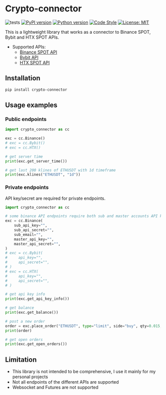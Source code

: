 # Crypto-connector

![tests](https://github.com/Izem0/crypto-connector/actions/workflows/tests.yml/badge.svg)
[![PyPI version](https://img.shields.io/pypi/v/crypto-connector)](https://pypi.python.org/pypi/crypto-connector)
[![Python version](https://img.shields.io/pypi/pyversions/crypto-connector)](https://www.python.org/downloads/)
[![Code Style](https://img.shields.io/badge/code_style-black-black)](https://black.readthedocs.io/en/stable/)
[![License: MIT](https://img.shields.io/badge/License-MIT-yellow.svg)](https://opensource.org/licenses/MIT)


This is a lightweight library that works as a connector to Binance SPOT, Bybit and HTX SPOT APIs.

- Supported APIs:
    - [Binance SPOT API](https://developers.binance.com/docs/binance-spot-api-docs/rest-api)
    - [Bybit API](https://bybit-exchange.github.io/docs/v5/intro)
    - [HTX SPOT API](https://www.htx.com/en-in/opend/newApiPages/)

## Installation

```bash
pip install crypto-connector
```

## Usage examples

### Public endpoints
```python
import crypto_connector as cc

exc = cc.Binance()
# exc = cc.Bybit()
# exc = cc.HTX()

# get server time
print(exc.get_server_time())

# get last 200 klines of ETHUSDT with 1d timeframe
print(exc.klines("ETHUSDT", "1d"))
```

### Private endpoints
API key/secret are required for private endpoints.
```python
import crypto_connector as cc

# some binance API endpoints require both sub and master accounts API key/secret. Therefore user needs to create a subaccount and provide subaccount api key, subaccount api secret, subaccount email, master account api key and master account api secret to the Binance constructor
exc = cc.Binance(
    sub_api_key="",
    sub_api_secret="",
    sub_email="",
    master_api_key="",
    master_api_secret="",
)
# exc = cc.Bybit(
#     api_key="",
#     api_secret="",
# )
# exc = cc.HTX(
#     api_key="",
#     api_secret="",
# )

# get api key info
print(exc.get_api_key_info())

# get balance
print(exc.get_balance())

# post a new order
order = exc.place_order("ETHUSDT", type="limit", side="buy", qty=0.015, price=1000)
print(order)

# get open orders
print(exc.get_open_orders())
```

## Limitation

- This library is not intended to be comprehensive, I use it mainly for my personal projects
- Not all endpoints of the different APIs are supported
- Websocket and Futures are not supported